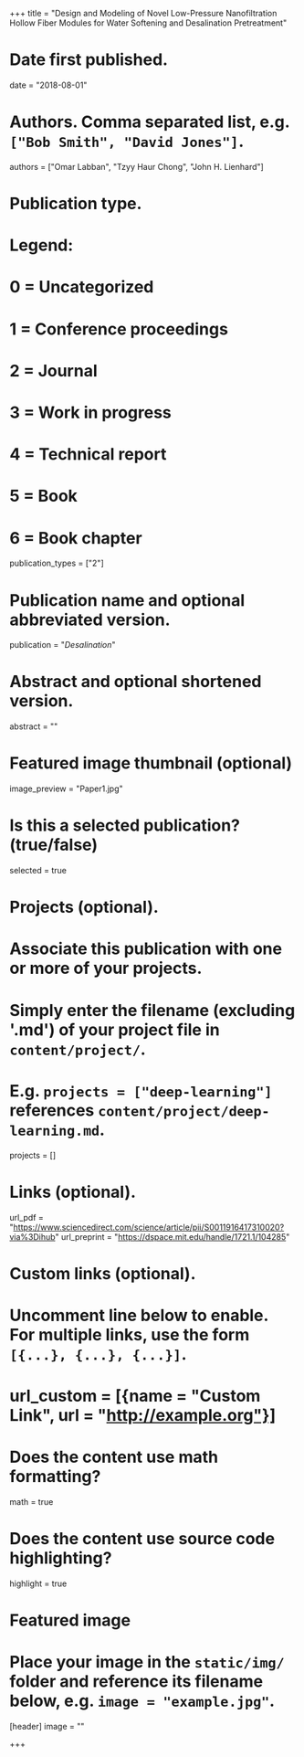 +++
title = "Design and Modeling of Novel Low-Pressure Nanofiltration Hollow Fiber Modules for Water Softening and Desalination Pretreatment"

# Date first published.
date = "2018-08-01"

# Authors. Comma separated list, e.g. `["Bob Smith", "David Jones"]`.
authors = ["Omar Labban", "Tzyy Haur Chong", "John H. Lienhard"]

# Publication type.
# Legend:
# 0 = Uncategorized
# 1 = Conference proceedings
# 2 = Journal
# 3 = Work in progress
# 4 = Technical report
# 5 = Book
# 6 = Book chapter
publication_types = ["2"]

# Publication name and optional abbreviated version.
publication = "*Desalination*"

# Abstract and optional shortened version.
abstract = ""

# Featured image thumbnail (optional)
image_preview = "Paper1.jpg"

# Is this a selected publication? (true/false)
selected = true

# Projects (optional).
#   Associate this publication with one or more of your projects.
#   Simply enter the filename (excluding '.md') of your project file in `content/project/`.
#   E.g. `projects = ["deep-learning"]` references `content/project/deep-learning.md`.
projects = []

# Links (optional).
url_pdf = "https://www.sciencedirect.com/science/article/pii/S0011916417310020?via%3Dihub"
url_preprint = "https://dspace.mit.edu/handle/1721.1/104285"

# Custom links (optional).
#   Uncomment line below to enable. For multiple links, use the form `[{...}, {...}, {...}]`.
# url_custom = [{name = "Custom Link", url = "http://example.org"}]

# Does the content use math formatting?
math = true

# Does the content use source code highlighting?
highlight = true

# Featured image
# Place your image in the `static/img/` folder and reference its filename below, e.g. `image = "example.jpg"`.
[header]
image = ""

+++
